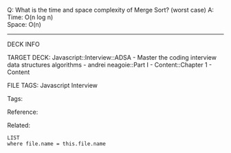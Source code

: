 Q: What is the time and space complexity of Merge Sort? (worst case)
A: Time: O(n log n)  
Space: O(n)
<!--ID: 1690026322172-->

---

DECK INFO

TARGET DECK: Javascript::Interview::ADSA - Master the coding interview data structures algorithms - andrei neagoie::Part I - Content::Chapter 1 - Content

FILE TAGS: Javascript Interview

Tags:

Reference:

Related:

```dataview
LIST
where file.name = this.file.name
```
